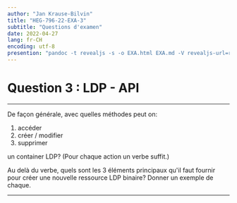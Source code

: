 ```yaml
---
author: "Jan Krause-Bilvin"
title: "HEG-796-22-EXA-3"
subtitle: "Questions d'examen"
date: 2022-04-27
lang: fr-CH
encoding: utf-8
presention: "pandoc -t revealjs -s -o EXA.html EXA.md -V revealjs-url=reveal.js -V theme=white --katex; pandoc -t html5 -o 030-tp.pdf 030-tp.md"
---
```



# Question 3 : LDP - API

---


De façon générale, avec quelles méthodes peut on:

1. accéder
2. créer / modifier
3. supprimer 

un container LDP? (Pour chaque action un verbe suffit.)

Au delà du verbe, quels sont les 3 éléments principaux qu'il faut fournir pour créer une nouvelle ressource LDP binaire? Donner un exemple de chaque.


---
